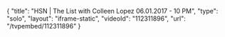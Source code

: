 {
    "title": "HSN | The List with Colleen Lopez 06.01.2017 - 10 PM",
    "type": "solo",
    "layout": "iframe-static",
    "videoId": "112311896",
    "url": "\/tvpembed\/112311896"
}